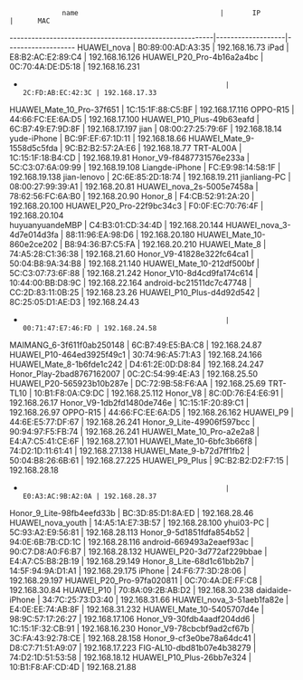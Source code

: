                  name                                   |       IP          |      MAC
--------------------------------------------------------|-------------------|-------------------
HUAWEI_nova                                             | B0:89:00:AD:A3:35 | 192.168.16.73
iPad                                                    | E8:B2:AC:E2:89:C4 | 192.168.16.126
HUAWEI_P20_Pro-4b16a2a4bc                               | 0C:70:4A:DE:D5:18 | 192.168.16.231
*                                                       | 2C:FD:AB:EC:42:3C | 192.168.17.33
HUAWEI_Mate_10_Pro-37f651                               | 1C:15:1F:88:C5:BF | 192.168.17.116
OPPO-R15                                                | 44:66:FC:EE:6A:D5 | 192.168.17.100
HUAWEI_P10_Plus-49b63eafd                               | 6C:B7:49:E7:9D:8F | 192.168.17.197
jian                                                    | 08:00:27:25:79:6F | 192.168.18.14
yude-iPhone                                             | BC:9F:EF:67:1D:11 | 192.168.18.66
HUAWEI_Mate_9-1558d5c5fda                               | 9C:B2:B2:57:2A:E6 | 192.168.18.77
TRT-AL00A                                               | 1C:15:1F:18:B4:CD | 192.168.19.81
Honor_V9-f8487731576e233a                               | 5C:C3:07:6A:09:99 | 192.168.19.108
Liangde-iPhone                                          | FC:E9:98:14:58:1F | 192.168.19.138
jian-lenovo                                             | 2C:6E:85:2D:18:74 | 192.168.19.211
jianliang-PC                                            | 08:00:27:99:39:A1 | 192.168.20.81
HUAWEI_nova_2s-5005e7458a                               | 78:62:56:FC:6A:B0 | 192.168.20.90	
Honor_8                                                 | F4:CB:52:91:2A:20 | 192.168.20.100
HUAWEI_P20_Pro-22f9bc34c3                               | F0:0F:EC:70:76:4F | 192.168.20.104	
huyuanyuandeMBP                                         | C4:B3:01:CD:34:4D | 192.168.20.144
HUAWEI_nova_3-4d7e014d3fa                               | 88:11:96:EA:98:D6 | 192.168.20.180
HUAWEI_Mate_10-860e2ce202                               | B8:94:36:B7:C5:FA | 192.168.20.210
HUAWEI_Mate_8                                           | 74:A5:28:C1:36:38 | 192.168.21.60
Honor_V9-41828e322fc64ca1                               | 50:04:B8:9A:34:B8 | 192.168.21.140
HUAWEI_Mate_10-212df500bf                               | 5C:C3:07:73:6F:88 | 192.168.21.242
Honor_V10-8d4cd9fa174c614                               | 10:44:00:BB:D8:9C | 192.168.22.164
android-bc21511dc7c47748                                | CC:2D:83:11:0B:25 | 192.168.23.26
HUAWEI_P10_Plus-d4d92d542                               | 8C:25:05:D1:AE:D3 | 192.168.24.43
*                                                       | 00:71:47:E7:46:FD | 192.168.24.58
MAIMANG_6-3f611f0ab250148                               | 6C:B7:49:E5:BA:C8 | 192.168.24.87
HUAWEI_P10-464ed3925f49c1                               | 30:74:96:A5:71:A3 | 192.168.24.166
HUAWEI_Mate_8-1b6fde1c242                               | D4:61:2E:0D:D8:84 | 192.168.24.247
Honor_Play-2bad8767162007                               | 0C:2C:54:99:4E:A3 | 192.168.25.50
HUAWEI_P20-565923b10b287e                               | DC:72:9B:58:F6:AA | 192.168.25.69
TRT-TL10                                                | 10:B1:F8:0A:C9:DC | 192.168.25.112
Honor_V8                                                | 8C:0D:76:E4:E6:91 | 192.168.26.17
Honor_V9-1db2fd1480de746e                               | 1C:15:1F:20:89:C1 | 192.168.26.97
OPPO-R15                                                | 44:66:FC:EE:6A:D5 | 192.168.26.162
HUAWEI_P9                                               | 44:6E:E5:77:DF:67 | 192.168.26.241
Honor_9_Lite-49906f597bcc                               | 90:94:97:F5:FB:74 | 192.168.26.241
HUAWEI_Mate_10_Pro-a2e2a8                               | E4:A7:C5:41:CE:6F | 192.168.27.101
HUAWEI_Mate_10-6bfc3b66f8                               | 74:D2:1D:11:61:41 | 192.168.27.138
HUAWEI_Mate_9-b72d7ff1fb2                               | 50:04:B8:26:6B:61 | 192.168.27.225
HUAWEI_P9_Plus                                          | 9C:B2:B2:D2:F7:15 | 192.168.28.18
*                                                       | E0:A3:AC:9B:A2:0A | 192.168.28.37
Honor_9_Lite-98fb4eefd33b                               | BC:3D:85:D1:8A:ED | 192.168.28.46
HUAWEI_nova_youth                                       | 14:A5:1A:E7:3B:57 | 192.168.28.100
yhui03-PC                                               | 5C:93:A2:E9:56:81 | 192.168.28.113
Honor_9-5d1851fdfa854b52                                | 94:0E:6B:7B:CD:1C | 192.168.28.116
android-669493a2eaef93ac                                | 90:C7:D8:A0:F6:B7 | 192.168.28.132
HUAWEI_P20-3d772af229bbae                               | E4:A7:C5:B8:2B:19 | 192.168.29.149
Honor_8_Lite-68d1c61bb2b7                               | 14:5F:94:9A:D1:A1 | 192.168.29.175
iPhone                                                  | 24:F6:77:3D:28:06 | 192.168.29.197
HUAWEI_P20_Pro-97fa020811                               | 0C:70:4A:DE:FF:C8 | 192.168.30.84
HUAWEI_P10                                              | 70:8A:09:2B:AB:D2 | 192.168.30.238
daidaide-iPhone                                         | 34:7C:25:73:D3:40 | 192.168.31.66
HUAWEI_nova_3-51aeb1fa82e                               | E4:0E:EE:74:AB:8F | 192.168.31.232
HUAWEI_Mate_10-5405707d4e                               | 98:9C:57:17:26:27 | 192.168.17.106
Honor_V9-30fdb4aadf204dd6                               | 1C:15:1F:32:CB:91 | 192.168.16.230
Honor_V9-78cbcbf9ad2cf67b                               | 3C:FA:43:92:78:CE | 192.168.28.158
Honor_9-cf3e0be78a64dc41                                | D8:C7:71:51:A9:07 | 192.168.17.223
FIG-AL10-dbd81b07e4b38279                               | 74:D2:1D:51:53:58 | 192.168.18.12
HUAWEI_P10_Plus-26bb7e324                               | 10:B1:F8:AF:CD:4D | 192.168.21.88
